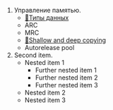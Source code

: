1. Управление памятью.
   - [📝Типы данных](https://github.com/SomeStay07/iOS-Developer-Roadmap/blob/main/Data%20type.md)
   - ARC
   - MRC
   - [🔐Shallow and deep copying](https://github.com/SomeStay07/iOS-Developer-Roadmap/blob/main/Shallow%20and%20deep%20copying.md)
   - Autorelease pool
1. Second item.
   - Nested item 1
      - Further nested item 1
      - Further nested item 2
      - Further nested item 3
   - Nested item 2
   - Nested item 3
